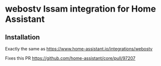 # webostv Issam integration for Home Assistant

## Installation

Exactly the same as https://www.home-assistant.io/integrations/webostv

Fixes this PR https://github.com/home-assistant/core/pull/97207